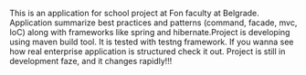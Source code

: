 This is an application for school project at Fon faculty at Belgrade. Application summarize best practices and patterns (command, facade, mvc, IoC) along with frameworks like spring and hibernate.Project is developing using maven build tool. It is tested with testng framework. If you wanna see how real enterprise application is structured check it out.
Project is still in development faze, and it changes rapidly!!!